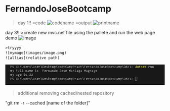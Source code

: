 # FernandoJoseBootcamp
>day 1!!
=code 
![codename](FernandoJoseBootcamp/images/printNamecode.png)
=output
![printname](FernandoJoseBootcamp/images/imagetest.png)

day 3!!
    >create new mvc.net file using the pallete and run the web page demo
![image](https://github.com/Fernaniii/FernandoJoseBootcamp/assets/145454557/d939cce0-21ac-45d1-b15b-278102ee9ad1)

    >tryyyy
    ![mymage](images/image.png)
    ![allias](relative path)

![mymage](images/image.png)



>additional 
removing cached/nested repository

"git rm -r --cached [name of the folder]"


